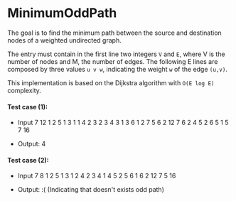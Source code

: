 # MinimumOddPath

The goal is to find the minimum path between the source and destination nodes of a weighted undirected graph. 

The entry must contain in the first line two integers `V` and `E`, where V is the number of nodes and M, the number of edges. The following E lines are composed by three values `u v w`, indicating the weight `w` of the edge `(u,v)`.

This implementation is based on the Dijkstra algorithm with `O(E log E)` complexity.

#### Test case (1):

- Input
7 12
1 2 5
1 3 1
1 4 2
3 2 3
4 3 1
3 6 1
2 7 5
6 2 12
7 6 2
4 5 2
6 5 1
5 7 16

- Output:
4

#### Test case (2):

- Input
7 8
1 2 5
1 3 1
2 4 2
3 4 1
4 5 2
5 6 1
6 2 12
7 5 16

- Output:
:( (Indicating that doesn't exists odd path)